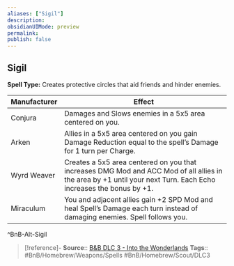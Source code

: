 ```yaml
---
aliases: ["Sigil"]
description: 
obsidianUIMode: preview
permalink: 
publish: false
---
```


## Sigil

**Spell Type:** Creates protective circles that aid friends and hinder enemies.

| Manufacturer | Effect |
|---|---|
| Conjura | Damages and Slows enemies in a 5x5 area centered on you. |
| Arken | Allies in a 5x5 area centered on you gain Damage Reduction equal to the spell’s Damage for 1 turn per Charge. |
| Wyrd Weaver | Creates a 5x5 area centered on you that increases DMG Mod and ACC Mod of all allies in the area by +1 until your next Turn. Each Echo increases the bonus by +1. |
| Miraculum | You and adjacent allies gain +2 SPD Mod and heal Spell’s Damage each turn instead of damaging enemies. Spell follows you. |
^BnB-Alt-Sigil

> [!reference]-
> **Source**:: [B&B DLC 3 - Into the Wonderlands](https://docs.google.com/document/d/1MLOgrWwcLNTnP9PuXrKiLImy7SUh4hXO8arVUAlmdp0/edit)
> **Tags**:: #BnB/Homebrew/Weapons/Spells #BnB/Homebrew/Scout/DLC3

